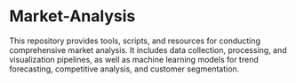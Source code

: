 # Market-Analysis
This repository provides tools, scripts, and resources for conducting comprehensive market analysis. It includes data collection, processing, and visualization pipelines, as well as machine learning models for trend forecasting, competitive analysis, and customer segmentation.
